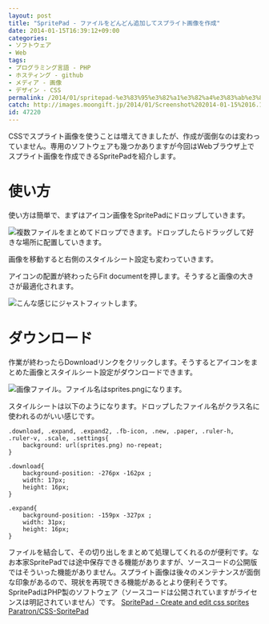 ```yaml
---
layout: post
title: "SpritePad - ファイルをどんどん追加してスプライト画像を作成"
date: 2014-01-15T16:39:12+09:00
categories:
- ソフトウェア
- Web
tags: 
- プログラミング言語 - PHP
- ホスティング - github
- メディア - 画像
- デザイン - CSS
permalink: /2014/01/spritepad-%e3%83%95%e3%82%a1%e3%82%a4%e3%83%ab%e3%82%92%e3%81%a9%e3%82%93%e3%81%a9%e3%82%93%e8%bf%bd%e5%8a%a0%e3%81%97%e3%81%a6%e3%82%b9%e3%83%97%e3%83%a9%e3%82%a4%e3%83%88%e7%94%bb%e5%83%8f/
catch: http://images.moongift.jp/2014/01/Screenshot%202014-01-15%2016.16.31_thumb.d6acfc56f6520f38b8be36a7706de24f.png
id: 47220
---
```

CSSでスプライト画像を使うことは増えてきましたが、作成が面倒なのは変わっていません。専用のソフトウェアも幾つかありますが今回はWebブラウザ上でスプライト画像を作成できるSpritePadを紹介します。

# 使い方

使い方は簡単で、まずはアイコン画像をSpritePadにドロップしていきます。

![複数ファイルをまとめてドロップできます。ドロップしたらドラッグして好きな場所に配置していきます。](http://images.moongift.jp/2014/01/Screenshot%202014-01-15%2016.16.00_thumb.432a86766cf9b7bdb1d04472f16abdbb.png "http://images.moongift.jp/2014/01/Screenshot%202014-01-15%2016.16.00.432a86766cf9b7bdb1d04472f16abdbb.png")

画像を移動すると右側のスタイルシート設定も変わっていきます。

アイコンの配置が終わったらFit documentを押します。そうすると画像の大きさが最適化されます。

![こんな感じにジャストフィットします。](http://images.moongift.jp/2014/01/Screenshot%202014-01-15%2016.16.31_thumb.d6acfc56f6520f38b8be36a7706de24f.png "http://images.moongift.jp/2014/01/Screenshot%202014-01-15%2016.16.31.d6acfc56f6520f38b8be36a7706de24f.png")

# ダウンロード

作業が終わったらDownloadリンクをクリックします。そうするとアイコンをまとめた画像とスタイルシート設定がダウンロードできます。

![画像ファイル。ファイル名はsprites.pngになります。](http://images.moongift.jp/2014/01/Screenshot%202014-01-15%2016.17.08_thumb.54e44fa8fb8973b19c7cdda1152fe7c6.png "http://images.moongift.jp/2014/01/Screenshot%202014-01-15%2016.17.08.54e44fa8fb8973b19c7cdda1152fe7c6.png")

スタイルシートは以下のようになります。ドロップしたファイル名がクラス名に使われるのがいい感じです。

```
.download, .expand, .expand2, .fb-icon, .new, .paper, .ruler-h, .ruler-v, .scale, .settings{
	background: url(sprites.png) no-repeat;
}

.download{
	background-position: -276px -162px ;
	width: 17px;
	height: 16px;
}

.expand{
	background-position: -159px -327px ;
	width: 31px;
	height: 16px;
}
```

ファイルを結合して、その切り出しをまとめて処理してくれるのが便利です。なお本家SpritePadでは途中保存できる機能がありますが、ソースコードの公開版ではそういった機能がありません。スプライト画像は後々のメンテナンスが面倒な印象があるので、現状を再現できる機能があるとより便利そうです。
SpritePadはPHP製のソフトウェア（ソースコードは公開されていますがライセンスは明記されていません）です。
[SpritePad - Create and edit css sprites](http://spritepad.wearekiss.com/)
[Paratron/CSS-SpritePad](https://github.com/Paratron/CSS-SpritePad)